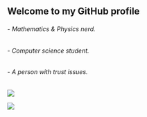 ## Welcome to my GitHub profile 

###### - Mathematics & Physics nerd.
###### - Computer science student.
###### - A person with trust issues.

<img align="center" src="https://github-readme-streak-stats.herokuapp.com/?user=0Saturnine&theme=highcontrast" />


![](https://komarev.com/ghpvc/?username=Cobeine&color=gray)
